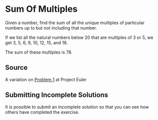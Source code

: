 # Sum Of Multiples

Given a number, find the sum of all the unique multiples of particular numbers up to
but not including that number.

If we list all the natural numbers below 20 that are multiples of 3 or 5,
we get 3, 5, 6, 9, 10, 12, 15, and 18.

The sum of these multiples is 78.

## Source

A variation on [Problem 1](http://projecteuler.net/problem=1) at Project Euler

## Submitting Incomplete Solutions

It is possible to submit an incomplete solution so that you can see how others have completed the exercise.
